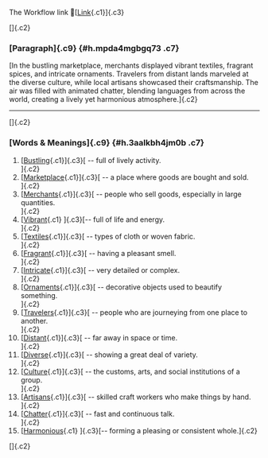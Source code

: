 The Workflow link
👏[[Link](https://www.google.com/url?q=http://www.google.com&sa=D&source=editors&ust=1756757803760370&usg=AOvVaw0mh5cS-f1PprwqemNS9bpq){.c1}]{.c3}

[]{.c2}

### [Paragraph]{.c9} {#h.mpda4mgbgq73 .c7}

[In the bustling marketplace, merchants displayed vibrant textiles,
fragrant spices, and intricate ornaments. Travelers from distant lands
marveled at the diverse culture, while local artisans showcased their
craftsmanship. The air was filled with animated chatter, blending
languages from across the world, creating a lively yet harmonious
atmosphere.]{.c2}

------------------------------------------------------------------------

[]{.c2}

### [Words & Meanings]{.c9} {#h.3aalkbh4jm0b .c7}

1.  [[Bustling](https://www.google.com/url?q=http://www.google.com&sa=D&source=editors&ust=1756757803762575&usg=AOvVaw0zq6jJubpCCEAcOLiKUu0M){.c1}]{.c3}[ --
    full of lively activity.\
    ]{.c2}
2.  [[Marketplace](https://www.google.com/url?q=http://www.google.com&sa=D&source=editors&ust=1756757803762892&usg=AOvVaw0ozni7qw0182WldOhI1ONd){.c1}]{.c3}[ --
    a place where goods are bought and sold.\
    ]{.c2}
3.  [[Merchants](https://www.google.com/url?q=http://www.google.com&sa=D&source=editors&ust=1756757803763175&usg=AOvVaw06hA5vsk6HgBXwTb_48njp){.c1}]{.c3}[ --
    people who sell goods, especially in large quantities.\
    ]{.c2}
4.  [[Vibrant](https://www.google.com/url?q=http://www.google.com&sa=D&source=editors&ust=1756757803763457&usg=AOvVaw2l7fDnxEcYkJJIpnl7PVp4){.c1}
    ]{.c3}[-- full of life and energy.\
    ]{.c2}
5.  [[Textiles](https://www.google.com/url?q=http://www.google.com&sa=D&source=editors&ust=1756757803763652&usg=AOvVaw2qZeR6_dYZd1LTO6zPt9o_){.c1}]{.c3}[ --
    types of cloth or woven fabric.\
    ]{.c2}
6.  [[Fragrant](https://www.google.com/url?q=http://www.google.com&sa=D&source=editors&ust=1756757803763878&usg=AOvVaw1tzLnx96U180Vfqvu_LoFK){.c1}]{.c3}[ --
    having a pleasant smell.\
    ]{.c2}
7.  [[Intricate](https://www.google.com/url?q=http://www.google.com&sa=D&source=editors&ust=1756757803764188&usg=AOvVaw1HN6Mn4WsMWeqPTfjGBsib){.c1}]{.c3}[ --
    very detailed or complex.\
    ]{.c2}
8.  [[Ornaments](https://www.google.com/url?q=http://www.google.com&sa=D&source=editors&ust=1756757803764495&usg=AOvVaw2tSBlbh0lJnaGG0Q0tl00k){.c1}]{.c3}[ --
    decorative objects used to beautify something.\
    ]{.c2}
9.  [[Travelers](https://www.google.com/url?q=http://www.google.com&sa=D&source=editors&ust=1756757803764994&usg=AOvVaw16RoHqDlvDi1tPSE1v0GI2){.c1}]{.c3}[ --
    people who are journeying from one place to another.\
    ]{.c2}
10. [[Distant](https://www.google.com/url?q=http://www.google.com&sa=D&source=editors&ust=1756757803765378&usg=AOvVaw2IP_KxUOBKRVMFtOptiCsG){.c1}]{.c3}[ --
    far away in space or time.\
    ]{.c2}
11. [[Diverse](https://www.google.com/url?q=http://www.google.com&sa=D&source=editors&ust=1756757803765674&usg=AOvVaw0c0D26ElkQkIaF66FVBK7a){.c1}]{.c3}[ --
    showing a great deal of variety.\
    ]{.c2}
12. [[Culture](https://www.google.com/url?q=http://www.google.com&sa=D&source=editors&ust=1756757803765974&usg=AOvVaw3xCzaGRF9KBoNi300BR5nQ){.c1}]{.c3}[ --
    the customs, arts, and social institutions of a group.\
    ]{.c2}
13. [[Artisans](https://www.google.com/url?q=http://www.google.com&sa=D&source=editors&ust=1756757803766285&usg=AOvVaw0uJnKuHIz-twCh9VQPCXMG){.c1}]{.c3}[ --
    skilled craft workers who make things by hand.\
    ]{.c2}
14. [[Chatter](https://www.google.com/url?q=http://www.google.com&sa=D&source=editors&ust=1756757803766563&usg=AOvVaw3IbCy2cAaLuee98HPIpKf2){.c1}]{.c3}[ --
    fast and continuous talk.\
    ]{.c2}
15. [[Harmonious](https://www.google.com/url?q=http://www.google.com&sa=D&source=editors&ust=1756757803766822&usg=AOvVaw3WgEpO5FZj2fxqSDdSyxga){.c1}
    ]{.c3}[-- forming a pleasing or consistent whole.]{.c2}

[]{.c2}
